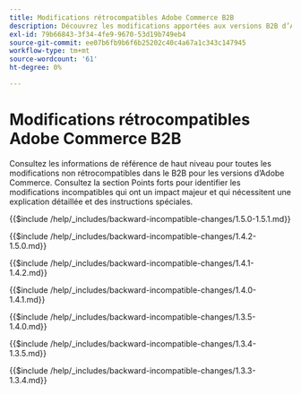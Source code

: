```yaml
---
title: Modifications rétrocompatibles Adobe Commerce B2B
description: Découvrez les modifications apportées aux versions B2B d’Adobe Commerce qui peuvent nécessiter une mise à jour de votre code personnalisé.
exl-id: 79b66843-3f34-4fe9-9670-53d19b749eb4
source-git-commit: ee07b6fb9b6f6b25202c40c4a67a1c343c147945
workflow-type: tm+mt
source-wordcount: '61'
ht-degree: 0%

---
```


# Modifications rétrocompatibles Adobe Commerce B2B

Consultez les informations de référence de haut niveau pour toutes les modifications non rétrocompatibles dans le B2B pour les versions d’Adobe Commerce. Consultez la section Points forts pour identifier les modifications incompatibles qui ont un impact majeur et qui nécessitent une explication détaillée et des instructions spéciales.

{{$include /help/_includes/backward-incompatible-changes/1.5.0-1.5.1.md}}

{{$include /help/_includes/backward-incompatible-changes/1.4.2-1.5.0.md}}

{{$include /help/_includes/backward-incompatible-changes/1.4.1-1.4.2.md}}

{{$include /help/_includes/backward-incompatible-changes/1.4.0-1.4.1.md}}

{{$include /help/_includes/backward-incompatible-changes/1.3.5-1.4.0.md}}

{{$include /help/_includes/backward-incompatible-changes/1.3.4-1.3.5.md}}

{{$include /help/_includes/backward-incompatible-changes/1.3.3-1.3.4.md}}
